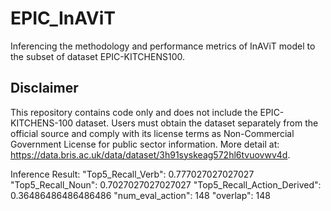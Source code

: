 # EPIC_InAViT
Inferencing the methodology and performance metrics of InAViT model to the subset of dataset EPIC-KITCHENS100.

## Disclaimer
This repository contains code only and does not include the EPIC-KITCHENS-100 dataset. Users must obtain the dataset separately from the official source and comply with its license terms as Non-Commercial Government License for public sector information.
More detail at: https://data.bris.ac.uk/data/dataset/3h91syskeag572hl6tvuovwv4d.

Inference Result:
  "Top5_Recall_Verb": 0.777027027027027
  "Top5_Recall_Noun": 0.7027027027027027
  "Top5_Recall_Action_Derived": 0.36486486486486486
  "num_eval_action": 148
  "overlap": 148


